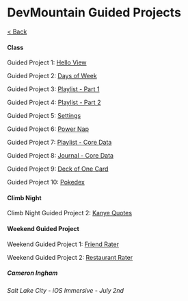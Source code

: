 # DevMountain Guided Projects

[< Back](https://github.com/Camji55/DevMtn-iOS20/)

#### Class

Guided Project 1: [Hello View](https://github.com/Camji55/DevMtn-iOS20-GuidedProjects/tree/master/Hello%20View)

Guided Project 2: [Days of Week](https://github.com/Camji55/DevMtn-iOS20-GuidedProjects/tree/master/Days%20of%20Week)

Guided Project 3: [Playlist - Part 1](https://github.com/Camji55/DevMtn-iOS20-GuidedProjects/tree/master/Playlist%20-%20Part%201)

Guided Project 4: [Playlist - Part 2](https://github.com/Camji55/DevMtn-iOS20-GuidedProjects/tree/master/Playlist%20-%20Part%202)

Guided Project 5: [Settings](https://github.com/Camji55/DevMtn-iOS20-GuidedProjects/tree/master/Settings)

Guided Project 6: [Power Nap](https://github.com/Camji55/DevMtn-iOS20-GuidedProjects/tree/master/Power%20Nap)

Guided Project 7: [Playlist - Core Data](https://github.com/Camji55/DevMtn-iOS20-GuidedProjects/tree/master/Playlist%20-%20CoreData)

Guided Project 8: [Journal - Core Data](https://github.com/Camji55/DevMtn-iOS20-GuidedProjects/tree/master/Journal)

Guided Project 9: [Deck of One Card](https://github.com/Camji55/DevMtn-iOS20-GuidedProjects/tree/master/Deck%20of%20One%20Card)

Guided Project 10: [Pokedex](https://github.com/Camji55/DevMtn-iOS20-GuidedProjects/tree/master/Pokedex)

#### Climb Night

Climb Night Guided Project 2: [Kanye Quotes](https://github.com/Camji55/DevMtn-iOS20-GuidedProjects/tree/master/Kanye%20Quotes)

#### Weekend Guided Project

Weekend Guided Project 1: [Friend Rater](https://github.com/Camji55/DevMtn-iOS20-GuidedProjects/tree/master/FriendRater)

Weekend Guided Project 2: [Restaurant Rater](https://github.com/Camji55/DevMtn-iOS20-GuidedProjects/tree/master/RestaurantRater)

##### Cameron Ingham
###### Salt Lake City - iOS Immersive - July 2nd



